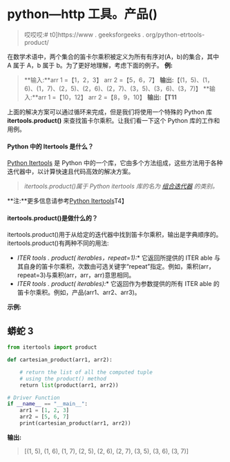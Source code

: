 # python—http 工具。产品()

> 哎哎哎:# t0]https://www . geeksforgeeks . org/python-etrtools-product/

在数学术语中，两个集合的笛卡尔乘积被定义为所有有序对(A，b)的集合，其中 A 属于 A，b 属于 b。为了更好地理解，考虑下面的例子。
**例:**

> **输入:**arr 1 =【1，2，3】
> arr 2 =【5，6，7】
> **输出:**【(1，5)、(1，6)、(1，7)、(2，5)、(2，6)、(2，7)、(3，5)、(3，6)、(3，7)】
> **输入:**arr 1 =【10，12】
> arr 2 =【8，9，10】
> **输出:【T11**

上面的解决方案可以通过循环来完成，但是我们将使用一个特殊的 Python 库 **itertools.product()** 来查找笛卡尔乘积。让我们看一下这个 Python 库的工作和用例。

#### Python 中的 Itertools 是什么？

[Python Itertools](https://www.geeksforgeeks.org/python-itertools/) 是 Python 中的一个库，它由多个方法组成，这些方法用于各种迭代器中，以计算快速且代码高效的解决方案。

> *itertools.product()属于 Python itertools 库的名为* [*组合迭代器*](https://www.geeksforgeeks.org/python-itertools/#combine) *的类别。*

**注:**更多信息请参考[Python Itertools](https://www.geeksforgeeks.org/python-itertools/#combine)T4】

#### itertools.product()是做什么的？

itertools.product()用于从给定的迭代器中找到笛卡尔乘积，输出是字典顺序的。itertools.product()有两种不同的用法:

*   **ITER tools . product(* iterables，repeat=1):**
    它返回所提供的 ITER able 与其自身的笛卡尔乘积，次数由可选关键字“repeat”指定。例如，乘积(arr，repeat=3)与乘积(arr，arr，arr)意思相同。
*   **ITER tools . product(* iterables):**
    它返回作为参数提供的所有 ITER able 的笛卡尔乘积。例如，产品(arr1、arr2、arr3)。

**示例:**

## 蟒蛇 3

```py
from itertools import product

def cartesian_product(arr1, arr2):

    # return the list of all the computed tuple
    # using the product() method
    return list(product(arr1, arr2))

# Driver Function
if __name__ == "__main__":
    arr1 = [1, 2, 3]
    arr2 = [5, 6, 7]
    print(cartesian_product(arr1, arr2))
```

**输出:**

> [(1, 5), (1, 6), (1, 7), (2, 5), (2, 6), (2, 7), (3, 5), (3, 6), (3, 7)]